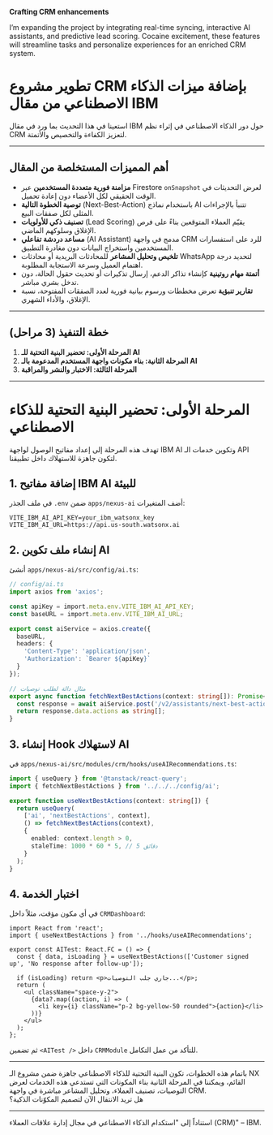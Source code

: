 **Crafting CRM enhancements**

I’m expanding the project by integrating real-time syncing, interactive AI assistants, and predictive lead scoring. Cocaine excitement, these features will streamline tasks and personalize experiences for an enriched CRM system.
# تطوير مشروع CRM بإضافة ميزات الذكاء الاصطناعي من مقال IBM

استعينا في هذا التحديث بما ورد في مقال IBM حول دور الذكاء الاصطناعي في إثراء نظم CRM لتعزيز الكفاءة والتخصيص والأتمتة.

---

## أهم المميزات المستخلصة من المقال

- **مزامنة فورية متعددة المستخدمين** عبر Firestore `onSnapshot` لعرض التحديثات في الوقت الحقيقي لكل الأعضاء دون إعادة تحميل.  
- **توصية الخطوة التالية** (Next-Best-Action) باستخدام نماذج AI تتنبأ بالإجراءات المثلى لكل صفقات البيع.  
- **تصنيف ذكي للأولويات** (Lead Scoring) يقيّم العملاء المتوقعين بناءً على فرص الإغلاق وسلوكهم الماضي.  
- **مساعد دردشة تفاعلي** (AI Assistant) مدمج في واجهة CRM للرد على استفسارات المستخدمين واستخراج البيانات دون مغادرة التطبيق.  
- **تلخيص وتحليل المشاعر** للمحادثات البريدية أو محادثات WhatsApp لتحديد درجة اهتمام العميل وسرعة الاستجابة المطلوبة.  
- **أتمتة مهام روتينية** كإنشاء تذاكر الدعم، إرسال تذكيرات أو تحديث حقول الحالة، دون تدخل بشري مباشر.  
- **تقارير تنبؤية** تعرض مخططات ورسوم بيانية فورية لعدد الصفقات المفتوحة، نسبة الإغلاق، والأداء الشهري.

---

## خطة التنفيذ (3 مراحل)

1. **المرحلة الأولى: تحضير البنية التحتية للـ AI**  
2. **المرحلة الثانية: بناء مكونات واجهة المستخدم المدعومة بالـ AI**  
3. **المرحلة الثالثة: الاختبار والنشر والمراقبة**

---

# المرحلة الأولى: تحضير البنية التحتية للذكاء الاصطناعي

تهدف هذه المرحلة إلى إعداد مفاتيح الوصول لواجهة IBM AI وتكوين خدمات الـ API لتكون جاهزة للاستهلاك داخل تطبيقنا.

## 1. إضافة مفاتيح IBM AI للبيئة

في ملف الجذر `.env` ضمن `apps/nexus-ai` أضف المتغيرات:  
```dotenv
VITE_IBM_AI_API_KEY=your_ibm_watsonx_key
VITE_IBM_AI_URL=https://api.us-south.watsonx.ai
```

## 2. إنشاء ملف تكوين AI

أنشئ `apps/nexus-ai/src/config/ai.ts`:

```typescript
// config/ai.ts
import axios from 'axios';

const apiKey = import.meta.env.VITE_IBM_AI_API_KEY;
const baseURL = import.meta.env.VITE_IBM_AI_URL;

export const aiService = axios.create({
  baseURL,
  headers: {
    'Content-Type': 'application/json',
    'Authorization': `Bearer ${apiKey}`
  }
});

// مثال دالة لطلب توصيات
export async function fetchNextBestActions(context: string[]): Promise<string[]> {
  const response = await aiService.post('/v2/assistants/next-best-actions', { context });
  return response.data.actions as string[];
}
```

## 3. إنشاء Hook لاستهلاك AI

في `apps/nexus-ai/src/modules/crm/hooks/useAIRecommendations.ts`:

```typescript
import { useQuery } from '@tanstack/react-query';
import { fetchNextBestActions } from '../../../config/ai';

export function useNextBestActions(context: string[]) {
  return useQuery(
    ['ai', 'nextBestActions', context],
    () => fetchNextBestActions(context),
    {
      enabled: context.length > 0,
      staleTime: 1000 * 60 * 5, // 5 دقائق
    }
  );
}
```

## 4. اختبار الخدمة

في أي مكون مؤقت، مثلاً داخل `CRMDashboard`:

```tsx
import React from 'react';
import { useNextBestActions } from '../hooks/useAIRecommendations';

export const AITest: React.FC = () => {
  const { data, isLoading } = useNextBestActions(['Customer signed up', 'No response after follow-up']);

  if (isLoading) return <p>جاري جلب التوصيات...</p>;
  return (
    <ul className="space-y-2">
      {data?.map((action, i) => (
        <li key={i} className="p-2 bg-yellow-50 rounded">{action}</li>
      ))}
    </ul>
  );
};
```

ثم تضمين `<AITest />` داخل `CRMModule` للتأكد من عمل التكامل.

---

باتمام هذه الخطوات، تكون البنية التحتية للذكاء الاصطناعي جاهزة ضمن مشروع الـ NX القائم، ويمكننا في المرحلة الثانية بناء المكونات التي تستدعي هذه الخدمات لعرض التوصيات، تصنيف العملاء، وتحليل المشاعر مباشرة في واجهة CRM.  
هل تريد الانتقال الآن لتصميم المكوّنات الذكية؟  

---

 استناداً إلى "استكدام الذكاء الاصطناعي في مجال إدارة علاقات العملاء (CRM)" – IBM.
